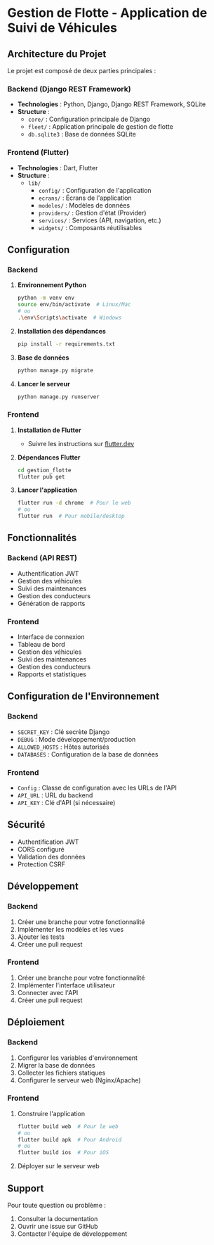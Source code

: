 # Gestion de Flotte - Application de Suivi de Véhicules

## Architecture du Projet

Le projet est composé de deux parties principales :

### Backend (Django REST Framework)
- **Technologies** : Python, Django, Django REST Framework, SQLite
- **Structure** :
  - `core/` : Configuration principale de Django
  - `fleet/` : Application principale de gestion de flotte
  - `db.sqlite3` : Base de données SQLite

### Frontend (Flutter)
- **Technologies** : Dart, Flutter
- **Structure** :
  - `lib/`
    - `config/` : Configuration de l'application
    - `ecrans/` : Écrans de l'application
    - `modeles/` : Modèles de données
    - `providers/` : Gestion d'état (Provider)
    - `services/` : Services (API, navigation, etc.)
    - `widgets/` : Composants réutilisables

## Configuration

### Backend

1. **Environnement Python**
   ```bash
   python -m venv env
   source env/bin/activate  # Linux/Mac
   # ou
   .\env\Scripts\activate  # Windows
   ```

2. **Installation des dépendances**
   ```bash
   pip install -r requirements.txt
   ```

3. **Base de données**
   ```bash
   python manage.py migrate
   ```

4. **Lancer le serveur**
   ```bash
   python manage.py runserver
   ```

### Frontend

1. **Installation de Flutter**
   - Suivre les instructions sur [flutter.dev](https://flutter.dev/docs/get-started/install)

2. **Dépendances Flutter**
   ```bash
   cd gestion_flotte
   flutter pub get
   ```

3. **Lancer l'application**
   ```bash
   flutter run -d chrome  # Pour le web
   # ou
   flutter run  # Pour mobile/desktop
   ```

## Fonctionnalités

### Backend (API REST)
- Authentification JWT
- Gestion des véhicules
- Suivi des maintenances
- Gestion des conducteurs
- Génération de rapports

### Frontend
- Interface de connexion
- Tableau de bord
- Gestion des véhicules
- Suivi des maintenances
- Gestion des conducteurs
- Rapports et statistiques

## Configuration de l'Environnement

### Backend
- `SECRET_KEY` : Clé secrète Django
- `DEBUG` : Mode développement/production
- `ALLOWED_HOSTS` : Hôtes autorisés
- `DATABASES` : Configuration de la base de données

### Frontend
- `Config` : Classe de configuration avec les URLs de l'API
- `API_URL` : URL du backend
- `API_KEY` : Clé d'API (si nécessaire)

## Sécurité
- Authentification JWT
- CORS configuré
- Validation des données
- Protection CSRF

## Développement

### Backend
1. Créer une branche pour votre fonctionnalité
2. Implémenter les modèles et les vues
3. Ajouter les tests
4. Créer une pull request

### Frontend
1. Créer une branche pour votre fonctionnalité
2. Implémenter l'interface utilisateur
3. Connecter avec l'API
4. Créer une pull request

## Déploiement

### Backend
1. Configurer les variables d'environnement
2. Migrer la base de données
3. Collecter les fichiers statiques
4. Configurer le serveur web (Nginx/Apache)

### Frontend
1. Construire l'application
   ```bash
   flutter build web  # Pour le web
   # ou
   flutter build apk  # Pour Android
   # ou
   flutter build ios  # Pour iOS
   ```
2. Déployer sur le serveur web

## Support

Pour toute question ou problème :
1. Consulter la documentation
2. Ouvrir une issue sur GitHub
3. Contacter l'équipe de développement
